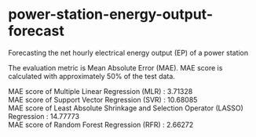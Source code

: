 # power-station-energy-output-forecast
Forecasting the net hourly electrical energy output (EP) of a power station

The evaluation metric is Mean Absolute Error (MAE). MAE score is calculated with approximately 50% of the test data.

MAE score of Multiple Linear Regression (MLR) : 3.71328  
MAE score of Support Vector Regression (SVR) : 10.68085  
MAE score of Least Absolute Shrinkage and Selection Operator (LASSO) Regression : 14.77773  
MAE score of Random Forest Regression (RFR) : 2.66272
